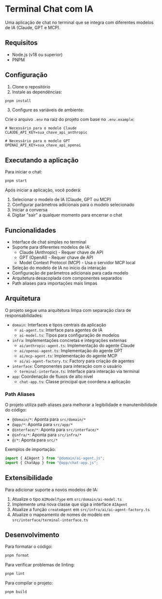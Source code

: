 # Terminal Chat com IA

Uma aplicação de chat no terminal que se integra com diferentes modelos de IA (Claude, GPT e MCP).

## Requisitos

- Node.js (v18 ou superior)
- PNPM

## Configuração

1. Clone o repositório
2. Instale as dependências:

```bash
pnpm install
```

3. Configure as variáveis de ambiente:

Crie o arquivo `.env` na raiz do projeto com base no `.env.example`:

```
# Necessário para o modelo Claude
CLAUDE_API_KEY=sua_chave_api_anthropic

# Necessário para o modelo GPT
OPENAI_API_KEY=sua_chave_api_openai
```

## Executando a aplicação

Para iniciar o chat:

```bash
pnpm start
```

Após iniciar a aplicação, você poderá:
1. Selecionar o modelo de IA (Claude, GPT ou MCP)
2. Configurar parâmetros adicionais para o modelo selecionado
3. Iniciar a conversa
4. Digitar "sair" a qualquer momento para encerrar o chat

## Funcionalidades

- Interface de chat simples no terminal
- Suporte para diferentes modelos de IA:
  - Claude (Anthropic) - Requer chave de API
  - GPT (OpenAI) - Requer chave de API
  - Model Context Protocol (MCP) - Usa o servidor MCP local
- Seleção do modelo de IA no início da interação
- Configuração de parâmetros adicionais para cada modelo
- Arquitetura desacoplada com componentes separados
- Path aliases para importações mais limpas

## Arquitetura

O projeto segue uma arquitetura limpa com separação clara de responsabilidades:

- `domain`: Interfaces e tipos centrais da aplicação
  - `ai-agent.ts`: Interface para agentes de IA
  - `ai-model.ts`: Tipos para configuração de modelos
- `infra`: Implementações concretas e integrações externas
  - `ai/anthropic-agent.ts`: Implementação do agente Claude
  - `ai/openai-agent.ts`: Implementação do agente GPT
  - `ai/mcp-agent.ts`: Implementação do agente MCP
  - `ai/ai-agent-factory.ts`: Factory para criação de agentes
- `interface`: Componentes para interação com o usuário
  - `terminal-interface.ts`: Interface para interação via terminal
- `app`: Coordenação de fluxos de alto nível
  - `chat-app.ts`: Classe principal que coordena a aplicação

### Path Aliases

O projeto utiliza path aliases para melhorar a legibilidade e manutenibilidade do código:

- `@domain/*`: Aponta para `src/domain/*`
- `@app/*`: Aponta para `src/app/*`
- `@interface/*`: Aponta para `src/interface/*`
- `@infra/*`: Aponta para `src/infra/*`
- `@/*`: Aponta para `src/*`

Exemplos de importação:
```typescript
import { AIAgent } from "@domain/ai-agent.js";
import { ChatApp } from "@app/chat-app.js";
```

## Extensibilidade

Para adicionar suporte a novos modelos de IA:
1. Atualize o tipo `AIModelType` em `src/domain/ai-model.ts`
2. Implemente uma nova classe que siga a interface `AIAgent`
3. Atualize a função `createAgent` em `src/infra/ai/ai-agent-factory.ts`
4. Atualize o mapeamento de nomes de modelo em `src/interface/terminal-interface.ts`

## Desenvolvimento

Para formatar o código:

```bash
pnpm format
```

Para verificar problemas de linting:

```bash
pnpm lint
```

Para compilar o projeto:

```bash
pnpm build
``` 